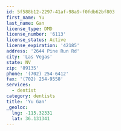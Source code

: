 ```yaml
---
id: 5f588b12-2297-41af-98a9-f0fdb62bf803
first_name: Yu
last_name: Gan
license_type: DMD
license_number: '6113'
license_status: Active
license_expiration: '42185'
address: '2644 Pine Run Rd'
city: 'Las Vegas'
state: NV
zip: '89135'
phone: '(702) 254-6412'
fax: '(702) 254-9558'
services:
  - dentist
category: dentists
title: 'Yu Gan'
_geoloc:
  lng: -115.32331
  lat: 36.131341
---
```

